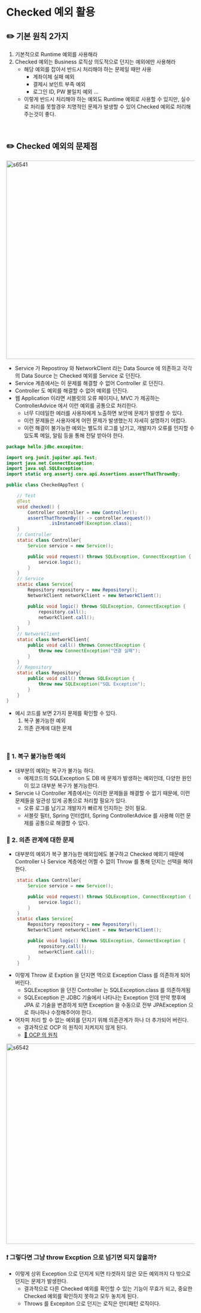 # Checked 예외 활용

## ✏️ 기본 원칙 2가지

1. 기본적으로 Runtime 예외를 사용해라
2. Checked 예외는 Business 로직상 의도적으로 던지는 예외에만 사용해라
    - 해당 예외를 잡아서 반드시 처리해야 하는 문제일 때만 사용
        - 계좌이체 실패 예외
        - 결제시 보인트 부족 예외
        - 로그인 ID, PW 불일치 예외 …
    - 이렇게 반드시 처리해야 하는 예외도 Runtime 예외로 사용할 수 있지만,
    실수로 처리를 못할경우 치명적인 문제가 발생할 수 있어 Checked 예외로 처리해주는것이 좋다.

<br>

## ✏️ Checked 예외의 문제점

<img width="531" alt="s6541" src="https://user-images.githubusercontent.com/115536240/215918225-8041603f-7498-4138-b64a-f0b3e9421ba9.png">

- Service 가 Repostiroy 와 NetworkClient 라는 Data Source 에 의존하고 각각의 Data Source 는 Checked 예외를 Service 로 던진다.
- Service 계층에서는 이 문제를 해결할 수 없어 Controller 로 던진다.
- Controller 도 예외를 해결할 수 없어 예외를 던진다.
- 웹 Application 이라면 서블릿의 오류 페이지나, MVC 가 제공하는 ControllerAdvice 에서 이런 예외를 공통으로 처리한다.
    - 너무 디테일한 에러를 사용자에게 노출하면 보안에 문제가 발생할 수 있다.
    - 이런 문제들은 사용자에게 어떤 문제가 발생했는지 자세히 설명하기 어렵다.
    - 이런 해결이 불가능한 예외는 별도의 로그를 남기고,
    개발자가 오류를 인지할 수 있도록 메일, 알림 등을 통해 전달 받아야 한다.

```java
package hello.jdbc.excepiton;

import org.junit.jupiter.api.Test;
import java.net.ConnectException;
import java.sql.SQLException;
import static org.assertj.core.api.Assertions.assertThatThrownBy;

public class CheckedAppTest {

    // Test
    @Test
    void checked() {
        Controller controller = new Controller();
        assertThatThrownBy(() -> controller.request())
                .isInstanceOf(Exception.class);
    }
    // Controller
    static class Controller{
        Service service = new Service();

        public void request() throws SQLException, ConnectException {
            service.logic();
        }
    }
    // Service
    static class Service{
        Repository repository = new Repository();
        NetworkClient networkClient = new NetworkClient();

        public void logic() throws SQLException, ConnectException {
            repository.call();
            networkClient.call();
        }
    }
    // NetworkClient
    static class NetworkClient{
        public void call() throws ConnectException {
            throw new ConnectException("연결 실패");
        }
    }
    // Repository
    static class Repository{
        public void call() throws SQLException {
            throw new SQLException("SQL Exception");
        }
    }
}
```

- 예시 코드를 보면 2가지 문제를 확인할 수 있다.
    1. 복구 불가능한 예외
    2. 의존 관계에 대한 문제

<br>

### 📍 1. 복구 불가능한 예외

- 대부분의 예외는 복구가 불가능 하다.
    - 예제코드의 SQLException 도 DB 에 문제가 발생하는 예외인데,
    다양한 원인이 있고 대부분 복구가 불가능한다.
- Servcie 나 Controller 계층에서는 이러한 문제들을 해결할 수 없기 때문에,
이런 문제들을 일관성 있게 공통으로 처리할 필요가 있다.
    - 오류 로그를 남기고 개발자가 빠르게 인지하는 것이 필요.
    - 서블릿 필터, Spring 인터셉터, Spring ControllerAdvice 를 사용해 이런 문제를 공통으로 해결할 수 있다.

### 📍 2. 의존 관계에 대한 문제

- 대부분의 예외가 복구 불가능한 예외임에도 불구하고 Checked 예외기 때문에 Controller 나 Service 계층에선 어쩔 수 없이 Throw 를 통해 던지는 선택을 해야한다.

```java
    static class Controller{
        Service service = new Service();

        public void request() throws SQLException, ConnectException {
            service.logic();
        }
    }
    static class Service{
        Repository repository = new Repository();
        NetworkClient networkClient = new NetworkClient();

        public void logic() throws SQLException, ConnectException {
            repository.call();
            networkClient.call();
        }
    }
```

- 이렇게 Throw 로 Exption 을 던지면 역으로 Exception Class 를 의존하게 되어버린다.
    - SQLException 을 던진 Controller 는 SQLException.class 를 의존하게됨
    - SQLException 은 JDBC 기술에서 나타나는 Exception 인데 만약 향후에 JPA 로 기술을 변경하게 되면 Exception 을 수동으로 전부 JPAException 으로 하나하나 수정해주어야 한다.
- 어차피 처리 할 수 없는 예외를 던지기 위해 의존관계가 하나 더 추가되어 버린다.
    - 결과적으로 OCP 의 원칙이 지켜지지 않게 된다.
    - [🔗 OCP 의 원칙](https://github.com/choideakook/TIL/tree/main/Spring/2%20Spring%20핵심원리/1%20SOLID)

<img width="536" alt="s6542" src="https://user-images.githubusercontent.com/115536240/215918232-dd0568fa-9a79-4f1d-a943-d8e2868fa793.png">

### ❗ 그렇다면 그냥 throw Excption 으로 넘기면 되지 않을까?

- 이렇게 상위 Exception 으로 던지게 되면 타겟하지 않은 모든 예외까지 다 밖으로 던지는 문제가 발생한다.
    - 결과적으로 다른 Checked 예외를 확인할 수 있는 기능이 무효가 되고,
    중요한 Checked 예외를 확인하지 못하고 모두 놓치게 된다.
    - Throws 를 Excepiton 으로 던지는 로직은 안티패턴 로직이다.
